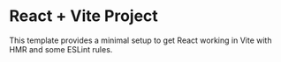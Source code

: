 # React + Vite Project

This template provides a minimal setup to get React working in Vite with HMR and some ESLint rules.
